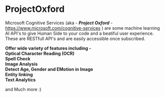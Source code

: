 # ProjectOxford
Microsoft Cognitive Services (aka -  <b><i>Project Oxford</b></i> - https://www.microsoft.com/cognitive-services ) are some machine learning AI API's to give Human Side to your code and a beatiful user experience. These are RESTfull API's and are easily accessible once subscribed.

<b>Offer wide variety of features including -<br />
Optical Character Reading (OCR)<br />
Spell Check<br />
Image Analysis<br />
Detect Age, Gender and EMotion in Image<br />
Entity linking<br />
Text Analytics<br /></b>

and Much more :)

